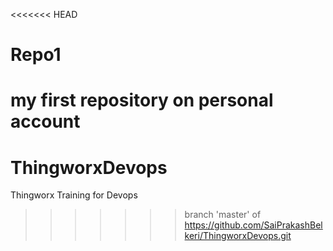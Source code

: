 <<<<<<< HEAD
# Repo1
my first repository on personal account
=======
# ThingworxDevops
Thingworx Training for Devops
>>>>>>> branch 'master' of https://github.com/SaiPrakashBelkeri/ThingworxDevops.git
